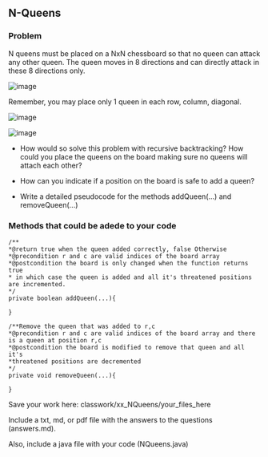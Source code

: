 ## N-Queens

### Problem

N queens must be placed on a NxN chessboard so that no queen can attack any other queen. The queen moves in 8 directions and can directly attack in these 8 directions only.

![image](https://github.com/novillo-cs/apcsa_material/assets/123229891/f37a7fa2-6f40-4017-98ae-753b6fd3b7ae)

Remember, you may place only 1 queen in each row, column, diagonal. 

![image](https://github.com/novillo-cs/apcsa_material/assets/123229891/4608d6e6-560f-4fe4-9323-164502db8947)

![image](https://github.com/novillo-cs/apcsa_material/assets/123229891/ef5a1717-a71d-4fcd-9416-6d1f01e97b4a)

- How would so solve this problem with recursive backtracking? How could you place the queens on the board making sure no queens will attach each other?

- How can you indicate if a position on the board is safe to add a queen?

- Write a detailed pseudocode for the methods addQueen(...) and removeQueen(...)

### Methods that could be adede to your code

```
/**
*@return true when the queen added correctly, false Otherwise
*@precondition r and c are valid indices of the board array
*@postcondition the board is only changed when the function returns true
* in which case the queen is added and all it's threatened positions are incremented.
*/
private boolean addQueen(...){

}

/**Remove the queen that was added to r,c
*@precondition r and c are valid indices of the board array and there is a queen at position r,c
*@postcondition the board is modified to remove that queen and all it's
*threatened positions are decremented
*/
private void removeQueen(...){

}
```

Save your work here: classwork/xx_NQueens/your_files_here

Include a txt, md, or pdf file with the answers to the questions (answers.md).

Also, include a java file with your code (NQueens.java)

